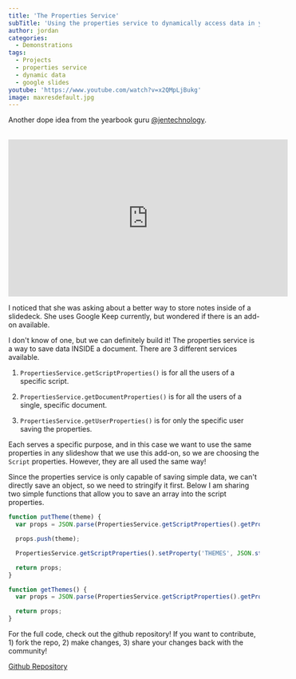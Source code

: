 ```yaml
---
title: 'The Properties Service'
subTitle: 'Using the properties service to dynamically access data in your Projects'
author: jordan
categories:
  - Demonstrations
tags:
  - Projects
  - properties service
  - dynamic data
  - google slides
youtube: 'https://www.youtube.com/watch?v=x2QMpLjBukg'
image: maxresdefault.jpg
---
```


Another dope idea from the yearbook guru [@jentechnology](https://twitter.com/jentechnology).

​<iframe width="560" height="315" src="https://www.youtube.com/embed/x2QMpLjBukg" frameborder="0" allow="autoplay; encrypted-media" allowfullscreen></iframe>

I noticed that she was asking about a better way to store notes inside of a slidedeck. She uses Google Keep currently, but wondered if there is an add-on available.

I don't know of one, but we can definitely build it! The properties service is a way to save data INSIDE a document. There are 3 different services available.

1. `PropertiesService.getScriptProperties()` is for all the users of a specific script.

2. `PropertiesService.getDocumentProperties()` is for all the users of a single, specific document.

3. `PropertiesService.getUserProperties()` is for only the specific user saving the properties.

Each serves a specific purpose, and in this case we want to use the same properties in any slideshow that we use this add-on, so we are choosing the `Script` properties. However, they are all used the same way!

Since the properties service is only capable of saving simple data, we can't directly save an object, so we need to stringify it first. Below I am sharing two simple functions that allow you to save an array into the script properties.

```javascript
function putTheme(theme) {
  var props = JSON.parse(PropertiesService.getScriptProperties().getProperty('THEMES')) || [];

  props.push(theme);

  PropertiesService.getScriptProperties().setProperty('THEMES', JSON.stringify(props));

  return props;
}

function getThemes() {
  var props = JSON.parse(PropertiesService.getScriptProperties().getProperty('THEMES')) || [];

  return props;
}
```

For the full code, check out the github repository! If you want to contribute, 1) fork the repo, 2) make changes, 3) share your changes back with the community!

[Github Repository](https://github.com/rheajt/Color-Theme-Properties-Service)
